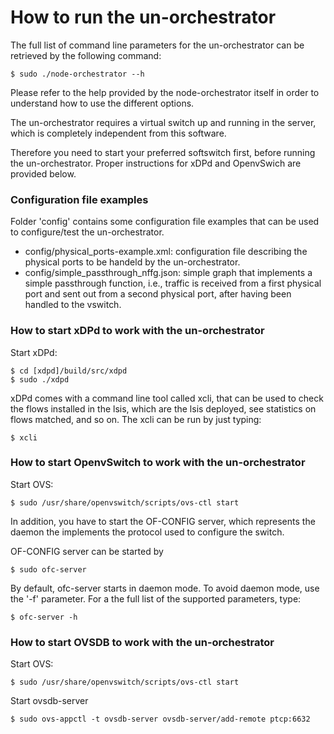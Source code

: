 # How to run the un-orchestrator

The full list of command line parameters for the un-orchestrator can be
retrieved by the following command:
  
    $ sudo ./node-orchestrator --h

Please refer to the help provided by the node-orchestrator itself in order to
understand how to use the different options.

The un-orchestrator requires a virtual switch up and running in the server,
which is completely independent from this software.

Therefore you need to start your preferred softswitch first, before running
the un-orchestrator. Proper instructions for xDPd and OpenvSwich are provided
below.


### Configuration file examples

Folder 'config' contains some configuration file examples that can be used 
to configure/test the un-orchestrator.

  * config/physical\_ports-example.xml: configuration file describing
    the physical ports to be handeld by the un-orchestrator.
  * config/simple\_passthrough\_nffg.json: simple graph that implements
    a simple passthrough function, i.e., traffic is received from a first
    physical port and sent out from a second physical port, after having
    been handled to the vswitch.


### How to start xDPd to work with the un-orchestrator

Start xDPd:

	$ cd [xdpd]/build/src/xdpd
	$ sudo ./xdpd
    
xDPd comes with a command line tool called xcli, that can be used to check 
the  flows installed in the lsis, which are the lsis deployed, see statistics 
on flows matched, and so on. The xcli can be run by just typing:

	$ xcli


### How to start OpenvSwitch to work with the un-orchestrator

Start OVS:

	$ sudo /usr/share/openvswitch/scripts/ovs-ctl start

In addition, you have to start the OF-CONFIG server, which represents the
daemon the implements the protocol used to configure the switch.

OF-CONFIG server can be started by

	$ sudo ofc-server

By default, ofc-server starts in daemon mode. To avoid daemon mode, use the
'-f' parameter.
For a the full list of the supported parameters, type:

    $ ofc-server -h
    

### How to start OVSDB to work with the un-orchestrator
    
Start OVS:

	$ sudo /usr/share/openvswitch/scripts/ovs-ctl start

Start ovsdb-server

	$ sudo ovs-appctl -t ovsdb-server ovsdb-server/add-remote ptcp:6632
